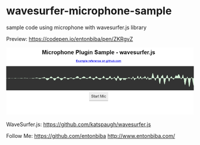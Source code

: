# wavesurfer-microphone-sample
sample code using microphone with wavesurfer.js library

Preview: https://codepen.io/entonbiba/pen/ZKRgvZ

![image](wavesurfer-js-microphone-plugin-sample.png)


WaveSurfer.js: https://github.com/katspaugh/wavesurfer.js

Follow Me:
https://github.com/entonbiba
http://www.entonbiba.com/
